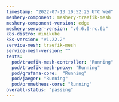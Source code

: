 ```yaml
---
timestamp: "2022-07-13 10:52:25 UTC Wed"
meshery-component: meshery-traefik-mesh
meshery-component-version: edge
meshery-server-version: "v0.6.0-rc.6b"
k8s-distro: minikube
k8s-version: "v1.22.2"
service-mesh: traefik-mesh
service-mesh-version: ""
tests:
  pod/traefik-mesh-controller: "Running"
  pod/traefik-mesh-proxy: "Running"
  pod/grafana-core:  "Running"
  pod/jaeger: "Running"
  pod/prometheus-core: "Running" 
overall-status: "passing"
---
```

